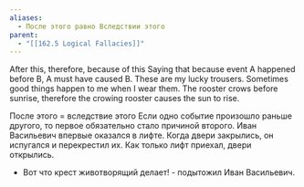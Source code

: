 ```yaml
---
aliases:
  - После этого равно Вследствии этого
parent:
  - "[[162.5 Logical Fallacies]]"
---
```

After this, therefore, because of this
Saying that because event A happened before
B, A must have caused B.
These are my lucky trousers. Sometimes good things happen to me when I wear them.
The rooster crows before sunrise, therefore the crowing
rooster causes the sun to rise.

После этого = вследствие этого
Если одно событие произошло раньше другого, то первое обязательно стало причиной второго.
Иван Васильевич впервые оказался в лифте. Когда двери закрылись, он испугался и перекрестил их. Как только лифт приехал, двери открылись.
- Вот что крест животворящий делает! - подытожил
Иван Васильевич.